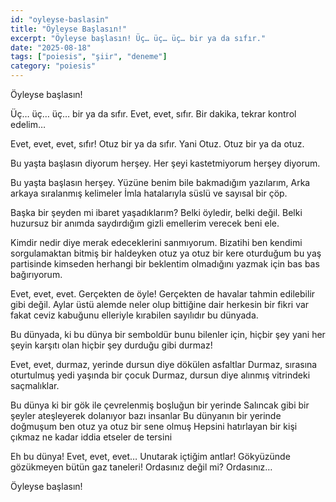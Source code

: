```yaml
---
id: "oyleyse-baslasin"
title: "Öyleyse Başlasın!"
excerpt: "Öyleyse başlasın! Üç… üç… üç… bir ya da sıfır."
date: "2025-08-18"
tags: ["poiesis", "şiir", "deneme"]
category: "poiesis"
---
```


Öyleyse başlasın!


Üç… üç… üç… bir ya da sıfır.
Evet, evet, sıfır.
Bir dakika, tekrar kontrol edelim…

Evet, evet, evet, sıfır!
Otuz bir ya da sıfır.
Yani Otuz. Otuz bir ya da otuz.

Bu yaşta başlasın diyorum herşey.
Her şeyi kastetmiyorum herşey diyorum.

Bu yaşta başlasın herşey.
Yüzüne benim bile bakmadığım yazılarım,
Arka arkaya sıralanmış kelimeler
İmla hatalarıyla süslü ve sayısal bir çöp.

Başka bir şeyden mi ibaret yaşadıklarım?
Belki öyledir, belki değil.
Belki huzursuz bir anımda saydırdığım
gizli emellerim verecek beni ele.

Kimdir nedir diye merak edeceklerini sanmıyorum.
Bizatihi ben kendimi sorgulamaktan bitmiş bir haldeyken
otuz ya otuz bir kere oturduğum bu yaş partisinde
kimseden herhangi bir beklentim olmadığını yazmak için
bas bas bağırıyorum.

Evet, evet, evet. Gerçekten de öyle!
Gerçekten de havalar tahmin edilebilir gibi değil.
Aylar üstü alemde neler olup bittiğine dair
herkesin bir fikri var fakat ceviz kabuğunu elleriyle kırabilen sayılıdır bu dünyada.

Bu dünyada, ki bu dünya bir semboldür bunu bilenler için,
hiçbir şey yani her şeyin karşıtı olan hiçbir şey
durduğu gibi durmaz!

Evet, evet, durmaz, yerinde dursun diye dökülen asfaltlar
Durmaz, sırasına oturtulmuş yedi yaşında bir çocuk
Durmaz, dursun diye alınmış vitrindeki saçmalıklar.

Bu dünya ki bir gök ile çevrelenmiş boşluğun bir yerinde
Salıncak gibi bir şeyler ateşleyerek dolanıyor bazı insanlar
Bu dünyanın bir yerinde doğmuşum ben otuz ya otuz bir sene olmuş
Hepsini hatırlayan bir kişi çıkmaz ne kadar iddia etseler de tersini

Eh bu dünya! Evet, evet, evet…
Unutarak içtiğim antlar!
Gökyüzünde gözükmeyen bütün gaz taneleri!
Ordasınız değil mi?
Ordasınız…

Öyleyse başlasın!